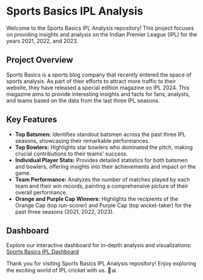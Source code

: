 # Sports Basics IPL Analysis

Welcome to the Sports Basics IPL Analysis repository! This project focuses on providing insights and analysis on the Indian Premier League (IPL) for the years 2021, 2022, and 2023.

## Project Overview

Sports Basics is a sports blog company that recently entered the space of sports analysis. As part of their efforts to attract more traffic to their website, they have released a special edition magazine on IPL 2024. This magazine aims to provide interesting insights and facts for fans, analysts, and teams based on the data from the last three IPL seasons.

## Key Features

- **Top Batsmen:** Identifies standout batsmen across the past three IPL seasons, showcasing their remarkable performances.
- **Top Bowlers:** Highlights star bowlers who dominated the pitch, making crucial contributions to their teams' success.
- **Individual Player Stats:** Provides detailed statistics for both batsmen and bowlers, offering insights into their achievements and impact on the game.
- **Team Performance:** Analyzes the number of matches played by each team and their win records, painting a comprehensive picture of their overall performance.
- **Orange and Purple Cap Winners:** Highlights the recipients of the Orange Cap (top run-scorer) and Purple Cap (top wicket-taker) for the past three seasons (2021, 2022, 2023).

## Dashboard

Explore our interactive dashboard for in-depth analysis and visualizations: [Sports Basics IPL Dashboard](https://app.powerbi.com/view?r=eyJrIjoiMTdlYTQxNzYtNjQ2MS00YmFjLTg4ZWQtOTFhMzJlNTY3YjQ5IiwidCI6ImM2ZTU0OWIzLTVmNDUtNDAzMi1hYWU5LWQ0MjQ0ZGM1YjJjNCJ9)

Thank you for visiting Sports Basics IPL Analysis repository! Enjoy exploring the exciting world of IPL cricket with us. 🏏📊
